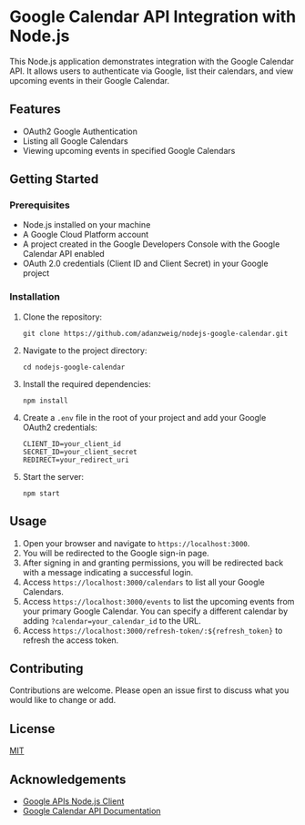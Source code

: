 # Google Calendar API Integration with Node.js

This Node.js application demonstrates integration with the Google Calendar API. It allows users to authenticate via Google, list their calendars, and view upcoming events in their Google Calendar.

## Features

- OAuth2 Google Authentication
- Listing all Google Calendars
- Viewing upcoming events in specified Google Calendars

## Getting Started

### Prerequisites

- Node.js installed on your machine
- A Google Cloud Platform account
- A project created in the Google Developers Console with the Google Calendar API enabled
- OAuth 2.0 credentials (Client ID and Client Secret) in your Google project

### Installation

1. Clone the repository:
   ```
   git clone https://github.com/adanzweig/nodejs-google-calendar.git
   ```
2. Navigate to the project directory:
   ```
   cd nodejs-google-calendar
   ```
3. Install the required dependencies:
   ```
   npm install
   ```
4. Create a `.env` file in the root of your project and add your Google OAuth2 credentials:
   ```
   CLIENT_ID=your_client_id
   SECRET_ID=your_client_secret
   REDIRECT=your_redirect_uri
   ```
5. Start the server:
   ```
   npm start
   ```

## Usage

1. Open your browser and navigate to `https://localhost:3000`.
2. You will be redirected to the Google sign-in page.
3. After signing in and granting permissions, you will be redirected back with a message indicating a successful login.
4. Access `https://localhost:3000/calendars` to list all your Google Calendars.
5. Access `https://localhost:3000/events` to list the upcoming events from your primary Google Calendar. You can specify a different calendar by adding `?calendar=your_calendar_id` to the URL.
6. Access `https://localhost:3000/refresh-token/:${refresh_token}` to refresh the access token.

## Contributing

Contributions are welcome. Please open an issue first to discuss what you would like to change or add.

## License

[MIT](https://choosealicense.com/licenses/mit/)

## Acknowledgements

- [Google APIs Node.js Client](https://github.com/Solod-S/google-calendar-api)
- [Google Calendar API Documentation](https://developers.google.com/calendar)
